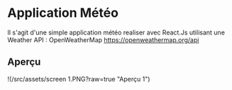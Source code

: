 # Application Météo
Il s'agit d'une simple application météo realiser avec React.Js utilisant une Weather API : OpenWeatherMap https://openweathermap.org/api

## Aperçu

!(/src/assets/screen 1.PNG?raw=true "Aperçu 1")
